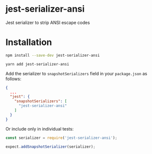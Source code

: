 # jest-serializer-ansi

Jest serializer to strip ANSI escape codes

# Installation

```sh
npm install --save-dev jest-serializer-ansi
```

```sh
yarn add jest-serializer-ansi
```

Add the serializer to `snapshotSerializers` field in your `package.json` as follows:

```json
{
  ...
  "jest": {
    "snapshotSerializers": [
      "jest-serializer-ansi"
    ]
  }
}
```

Or include only in individual tests:

```js
const serializer = require('jest-serializer-ansi');

expect.addSnapshotSerializer(serializer);
```
